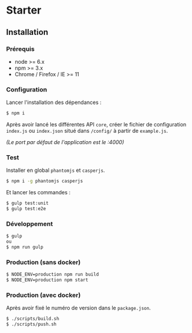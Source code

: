 Starter
==========

## Installation

### Prérequis

 - node >= 6.x
 - npm >= 3.x
 - Chrome / Firefox / IE >= 11

### Configuration

Lancer l'installation des dépendances :
```sh
$ npm i
```

Après avoir lancé les différentes API `core`, créer le fichier de configuration `index.js` ou `index.json` situé
dans `/config/` à partir de `example.js`.

_(Le port par défaut de l'application est le :4000)_

### Test

Installer en global `phantomjs` et `casperjs`.
```sh
$ npm i -g phantomjs casperjs
```

Et lancer les commandes :
```sh
$ gulp test:unit
$ gulp test:e2e
```

### Développement

```sh
$ gulp
ou
$ npm run gulp
```

### Production (sans docker)

```sh
$ NODE_ENV=production npm run build
$ NODE_ENV=production npm start
```

### Production (avec docker)

Après avoir fixé le numéro de version dans le `package.json`.

```sh
$ ./scripts/build.sh
$ ./scripts/push.sh
```
